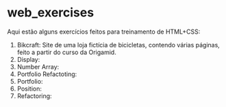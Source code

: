 # web_exercises
Aqui estão alguns exercícios feitos para treinamento de HTML+CSS:
1. Bikcraft: Site de uma loja fictícia de bicicletas, contendo várias páginas, feito a partir do curso da Origamid.
2. Display:
3. Number Array:
4. Portfolio Refactoting:
5. Portfolio:
6. Position:
7. Refactoring:
